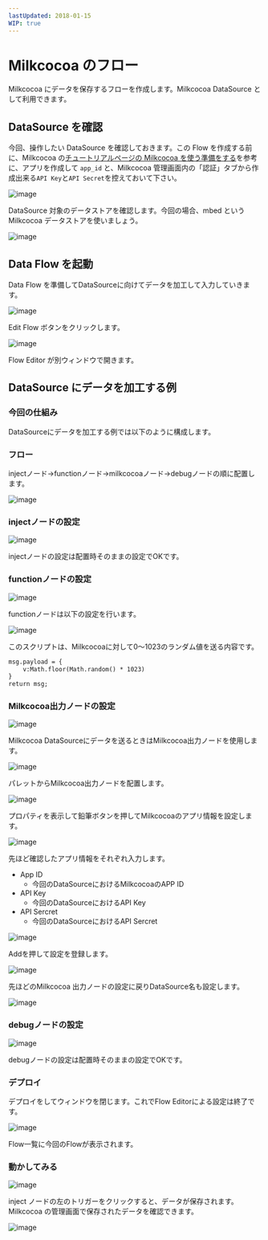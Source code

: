 ```yaml
---
lastUpdated: 2018-01-15
WIP: true
---
```


# Milkcocoa のフロー

Milkcocoa にデータを保存するフローを作成します。Milkcocoa DataSource として利用できます。

## DataSource を確認

今回、操作したい DataSource を確認しておきます。この Flow を作成する前に、Milkcocoa の[チュートリアルページの Milkcocoa を使う準備をする](https://mlkcca.com/tutorial/page2.html)を参考に、アプリを作成して `app_id` と、Milkcocoa 管理画面内の「認証」タブから作成出来る`API Key`と`API Secret`を控えておいて下さい。

![image](/_asset/images/Flow/CreateFlow/flow-create-flow_01.png)

DataSource 対象のデータストアを確認します。今回の場合、mbed という Milkcocoa データストアを使いましょう。

![image](/_asset/images/Flow/CreateFlow/flow-create-flow_02.png)


## Data Flow を起動

Data Flow を準備してDataSourceに向けてデータを加工して入力していきます。

![image](/_asset/images/Flow/CreateFlow/flow-create-flow_12.png)

Edit Flow ボタンをクリックします。

![image](/_asset/images/Flow/CreateFlow/flow-create-flow_13.png)

Flow Editor が別ウィンドウで開きます。

## DataSource にデータを加工する例

### 今回の仕組み

DataSourceにデータを加工する例では以下のように構成します。

### フロー

injectノード→functionノード→milkcocoaノード→debugノードの順に配置します。

![image](/_asset/images/Flow/CreateFlow/flow-create-flow_14.png)

### injectノードの設定

![image](/_asset/images/Flow/CreateFlow/flow-create-flow_15.png)

injectノードの設定は配置時そのままの設定でOKです。

### functionノードの設定

![image](/_asset/images/Flow/CreateFlow/flow-create-flow_16.png)

functionノードは以下の設定を行います。

![image](/_asset/images/Flow/CreateFlow/flow-create-flow_17.png)

このスクリプトは、Milkcocoaに対して0～1023のランダム値を送る内容です。

```html
msg.payload = {
    v:Math.floor(Math.random() * 1023)
}
return msg;
```

### Milkcocoa出力ノードの設定

![image](/_asset/images/Flow/CreateFlow/flow-create-flow_18.png)

Milkcocoa DataSourceにデータを送るときはMilkcocoa出力ノードを使用します。

![image](/_asset/images/Flow/CreateFlow/flow-create-flow_19.png)

パレットからMilkcocoa出力ノードを配置します。

![image](/_asset/images/Flow/CreateFlow/flow-create-flow_20.png)

プロパティを表示して鉛筆ボタンを押してMilkcocoaのアプリ情報を設定します。

![image](/_asset/images/Flow/CreateFlow/flow-create-flow_21.png)

先ほど確認したアプリ情報をそれぞれ入力します。

* App ID
    * 今回のDataSourceにおけるMilkcocoaのAPP ID
* API Key
    * 今回のDataSourceにおけるAPI Key
* API Sercret
    * 今回のDataSourceにおけるAPI Sercret

![image](/_asset/images/Flow/CreateFlow/flow-create-flow_22.png)

Addを押して設定を登録します。

![image](/_asset/images/Flow/CreateFlow/flow-create-flow_23.png)

先ほどのMilkcocoa 出力ノードの設定に戻りDataSource名も設定します。

![image](/_asset/images/Flow/CreateFlow/flow-create-flow_24.png)


### debugノードの設定

![image](/_asset/images/Flow/CreateFlow/flow-create-flow_25.png)

debugノードの設定は配置時そのままの設定でOKです。

### デプロイ

デプロイをしてウィンドウを閉じます。これでFlow Editorによる設定は終了です。

![image](/_asset/images/Flow/CreateFlow/flow-create-flow_26.png)


Flow一覧に今回のFlowが表示されます。

### 動かしてみる

![image](/_asset/images/Flow/CreateFlow/flow-create-flow_27.png)

inject ノードの左のトリガーをクリックすると、データが保存されます。Milkcocoa の管理画面で保存されたデータを確認できます。

![image](/_asset/images/Flow/CreateFlow/flow-create-flow_28.png)


